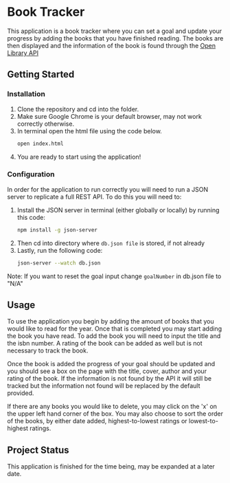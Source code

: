 # Book Tracker

This application is a book tracker where you can set a goal and update your progress by adding the books that you have finished reading. The books are then displayed and the information of the book is found through the [Open Library API](https://openlibrary.org/dev/docs/api/books)

## Getting Started

### Installation

1. Clone the repository and cd into the folder.
2. Make sure Google Chrome is your default browser, may not work correctly otherwise.
3. In terminal open the html file using the code below.
    ```bash
    open index.html
    ```
4. You are ready to start using the application!

### Configuration

In order for the application to run correctly you will need to run a JSON server to replicate a full REST API. To do this you will need to:
1. Install the JSON server in terminal (either globally or locally) by running this code:
    ```bash
    npm install -g json-server
    ```
2. Then cd into directory where `db.json file` is stored, if not already
3. Lastly, run the following code:
    ```bash
    json-server --watch db.json
    ```

Note: If you want to reset the goal input change `goalNumber` in db.json file to "N/A"

## Usage
To use the application you begin by adding the amount of books that you would like to read for the year. Once that is completed you may start adding the book you have read. To add the book you will need to input the title and the isbn number. A rating of the book can be added as well but is not necessary to track the book.

Once the book is added the progress of your goal should be updated and you should see a box on the page with the title, cover, author and your rating of the book. If the information is not found by the API it will still be tracked but the information not found will be replaced by the default provided.

If there are any books you would like to delete, you may click on the 'x' on the upper left hand corner of the box. You may also choose to sort the order of the books, by either date added, highest-to-lowest ratings or lowest-to-highest ratings.

## Project Status
This application is finished for the time being, may be expanded at a later date.


